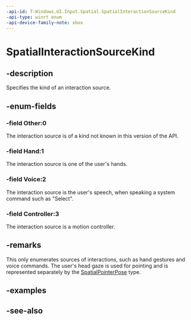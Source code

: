 ```yaml
---
-api-id: T:Windows.UI.Input.Spatial.SpatialInteractionSourceKind
-api-type: winrt enum
-api-device-family-note: xbox
---
```


<!-- Enumeration syntax
public enum Windows.UI.Input.Spatial.SpatialInteractionSourceKind : int
-->

# SpatialInteractionSourceKind

## -description
Specifies the kind of an interaction source.

## -enum-fields
### -field Other:0
The interaction source is of a kind not known in this version of the API.

### -field Hand:1
The interaction source is one of the user's hands.

### -field Voice:2
The interaction source is the user's speech, when speaking a system command such as "Select".

### -field Controller:3
The interaction source is a motion controller.


## -remarks
This only enumerates sources of interactions, such as hand gestures and voice commands. The user's head gaze is used for pointing and is represented separately by the [SpatialPointerPose](spatialpointerpose.md) type.

## -examples

## -see-also